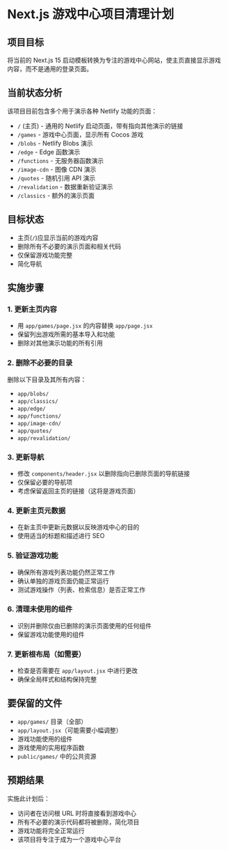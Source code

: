# Next.js 游戏中心项目清理计划

## 项目目标
将当前的 Next.js 15 启动模板转换为专注的游戏中心网站，使主页直接显示游戏内容，而不是通用的登录页面。

## 当前状态分析
该项目目前包含多个用于演示各种 Netlify 功能的页面：
- `/` (主页) - 通用的 Netlify 启动页面，带有指向其他演示的链接
- `/games` - 游戏中心页面，显示所有 Cocos 游戏
- `/blobs` - Netlify Blobs 演示
- `/edge` - Edge 函数演示
- `/functions` - 无服务器函数演示
- `/image-cdn` - 图像 CDN 演示
- `/quotes` - 随机引用 API 演示
- `/revalidation` - 数据重新验证演示
- `/classics` - 额外的演示页面

## 目标状态
- 主页(`/`)应显示当前的游戏内容
- 删除所有不必要的演示页面和相关代码
- 仅保留游戏功能完整
- 简化导航

## 实施步骤

### 1. 更新主页内容
- 用 `app/games/page.jsx` 的内容替换 `app/page.jsx`
- 保留列出游戏所需的基本导入和功能
- 删除对其他演示功能的所有引用

### 2. 删除不必要的目录
删除以下目录及其所有内容：
- `app/blobs/`
- `app/classics/`
- `app/edge/`
- `app/functions/`
- `app/image-cdn/`
- `app/quotes/`
- `app/revalidation/`

### 3. 更新导航
- 修改 `components/header.jsx` 以删除指向已删除页面的导航链接
- 仅保留必要的导航项
- 考虑保留返回主页的链接（这将是游戏页面）

### 4. 更新主页元数据
- 在新主页中更新元数据以反映游戏中心的目的
- 使用适当的标题和描述进行 SEO

### 5. 验证游戏功能
- 确保所有游戏列表功能仍然正常工作
- 确认单独的游戏页面仍能正常运行
- 测试游戏操作（列表、检索信息）是否正常工作

### 6. 清理未使用的组件
- 识别并删除仅由已删除的演示页面使用的任何组件
- 保留游戏功能使用的组件

### 7. 更新根布局（如需要）
- 检查是否需要在 `app/layout.jsx` 中进行更改
- 确保全局样式和结构保持完整

## 要保留的文件
- `app/games/` 目录（全部）
- `app/layout.jsx`（可能需要小幅调整）
- 游戏功能使用的组件
- 游戏使用的实用程序函数
- `public/games/` 中的公共资源

## 预期结果
实施此计划后：
- 访问者在访问根 URL 时将直接看到游戏中心
- 所有不必要的演示代码都将被删除，简化项目
- 游戏功能将完全正常运行
- 该项目将专注于成为一个游戏中心平台